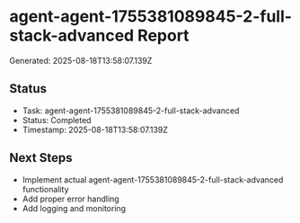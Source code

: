 # agent-agent-1755381089845-2-full-stack-advanced Report

Generated: 2025-08-18T13:58:07.139Z

## Status
- Task: agent-agent-1755381089845-2-full-stack-advanced
- Status: Completed
- Timestamp: 2025-08-18T13:58:07.139Z

## Next Steps
- Implement actual agent-agent-1755381089845-2-full-stack-advanced functionality
- Add proper error handling
- Add logging and monitoring

